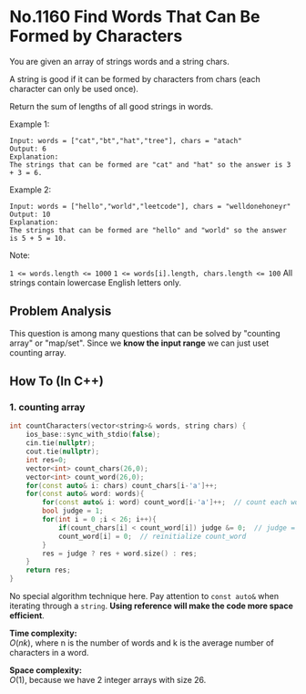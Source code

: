 No.1160 Find Words That Can Be Formed by Characters
=========
You are given an array of strings words and a string chars.

A string is good if it can be formed by characters from chars (each character can only be used once).

Return the sum of lengths of all good strings in words.

 

Example 1:
```
Input: words = ["cat","bt","hat","tree"], chars = "atach"
Output: 6
Explanation: 
The strings that can be formed are "cat" and "hat" so the answer is 3 + 3 = 6.
```
Example 2:
```
Input: words = ["hello","world","leetcode"], chars = "welldonehoneyr"
Output: 10
Explanation: 
The strings that can be formed are "hello" and "world" so the answer is 5 + 5 = 10.
 ```

Note:

`1 <= words.length <= 1000`
`1 <= words[i].length, chars.length <= 100`
All strings contain lowercase English letters only.

## Problem Analysis  

This question is among many questions that can be solved by "counting array" or "map/set". Since we **know the input range** we can just uset counting array.  
  

## How To (In C++)
### 1. counting array
 
```C++
int countCharacters(vector<string>& words, string chars) {
    ios_base::sync_with_stdio(false);
    cin.tie(nullptr);
    cout.tie(nullptr);
    int res=0;
    vector<int> count_chars(26,0);
    vector<int> count_word(26,0);
    for(const auto& i: chars) count_chars[i-'a']++;
    for(const auto& word: words){
        for(const auto& i: word) count_word[i-'a']++;  // count each word
        bool judge = 1; 
        for(int i = 0 ;i < 26; i++){
            if(count_chars[i] < count_word[i]) judge &= 0;  // judge = false if one does not match
            count_word[i] = 0;  // reinitialize count_word
        }
        res = judge ? res + word.size() : res;
    }
    return res;
}
```
No special algorithm technique here. Pay attention to `const auto&` when iterating through a `string`. **Using reference will make the code more space efficient**.  

**Time complexity:**  
$O(nk)$, where n is the number of words and k is the average number of characters in a word.    
  
**Space complexity:**  
$O(1)$, because we have 2 integer arrays with size 26.  

